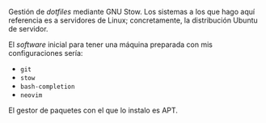 
Gestión de _dotfiles_ mediante GNU Stow. Los sistemas a los que hago aquí
referencia es a servidores de Linux; concretamente, la distribución Ubuntu de
servidor.

El _software_ inicial para tener una máquina preparada con mis configuraciones
sería:

- `git`
- `stow`
- `bash-completion`
- `neovim`

El gestor de paquetes con el que lo instalo es APT.




